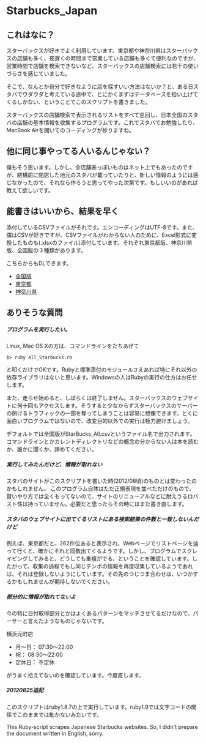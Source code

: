 Starbucks_Japan
===============

## これはなに？ ##
スターバックスが好きでよく利用しています。東京都や神奈川県はスターバックスの店舗も多く、夜遅くの時間まで営業している店舗も多くて便利なのですが、営業時間で店舗を検索できないなど、スターバックスの店舗検索には若干の使いづらさを感じていました。

そこで、なんとか自分で好きなように店を探すいい方法はないか？と、ある日スタバでウダウダと考えている途中で、とにかくまずはデータベースを拾い上げてくるしかない、ということでこのスクリプトを書きました。

スターバックスの店舗検索で表示されるリストをすべて巡回し、日本全国のスタバの店舗の基本情報を收集するプログラムです。これでスタバでお勉強したり、MacBook Airを開いてのコーディングが捗りますね。


## 他に同じ事やってる人いるんじゃない？ ##
僕もそう思います。しかし、全店舗表っぽいものはネット上でもあったのですが、結構前に閉店した地元のスタバが載っていたりと、新しい情報のようには感じなかったので、それなら作ろうと思ってやった次第です。もしいいのがあれば教えて欲しいです。
　
## 能書きはいいから、結果を早く ##
添付しているCSVファイルがそれです。エンコーディングはUTF-8です。また、僕はCSVが好きですが、CSVファイルがわからない人のために、Excel形式に変換したものも(.xlsxのファイル)添付しています。それぞれ東京都版、神奈川県版、全国版の３種類があります。


こちらからもDLできます。

* [全国版](http://www19.atpages.jp/~dashboard/starbucks/Starbucks_All.xlsx "全国版")
* [東京都](http://www19.atpages.jp/~dashboard/starbucks/Starbucks_Tokyo.xlsx "東京都")
* [神奈川県](http://www19.atpages.jp/~dashboard/starbucks/Starbucks_Kanagawa.xlsx "神奈川県")

## ありそうな質問 ##
##### プログラムを実行したい。 #####
Linux, Mac OS Xの方は、コマンドラインをたちあげて

	$> ruby all_Starbucks.rb

と叩くだけでOKです。Rubyと標準添付のモジュールさえあれば特にそれ以外の依存ライブラリはないと思います。Windowsの人はRubyの実行の仕方はお任せします。

また、走らせ始めると、しばらくは終了しません。スターバックスのウェブサイトに何十回もアクセスします。そうすると少なからずスターバックスのサーバーの捌けるトラフィックの一部を奪ってしまうことは容易に想像できます。とくに面白いプログラムではないので、改変目的以外での実行は極力避けましょう。

デフォルトでは全国版がStarBucks_All.csvというファイル名で出力されます。コマンドラインとかカレントディレクトリなどの概念の分からない人は本を読むか、誰かに聞くか、諦めてください。
	 
##### 実行してみたんだけど、情報が取れない #####
スタバのサイトがこのスクリプトを書いた時(2012/08頃)のものとは変わったのかもしれません。
このプログラム自体はただ正規表現を並べただけのもので、賢いやり方では全くもってないので、サイトのリニューアルなどに耐えうるロバスト性は持っていません。必要だと思ったらその時にはまた書き直します。

##### スタバのウェブサイトに出てくるリストにある検索結果の件数と一致しないんだけど #####
例えば、東京都だと、262件位あると表示され、Webページでリストページを辿って行くと、確かにそれと同数出てくるようです。しかし、プログラムでスクレイピングしてみると、どうしても重複がでる、ということを確認しています。したがって、収集の過程でもし同じテンポの情報を再度収集しているようであれば、それは登録しないようにしています。その先のつじつま合わせは、いつかするかもしれませんが期待しないでください。

##### 部分的に情報が取れてないよ #####
今の特に日付取得部分とかはよくあるパターンをマッチさせてるだけなので、パーサーと言えたようなものじゃないです。

横浜元町店

* 月～日： 07:30～22:00
* 祝： 08:30～22:00
* 定休日： 不定休

がうまく拾えてないのを確認しています。今度直します。

##### 20120825追記 #####
このスクリプトはruby1.8.7の上で実行しています。ruby1.9では文字コードの関係でこのままでは動かないみたいです。

This Ruby-script scrapes Japanese Starbucks websites. So, I didn't prepare the document written in English, sorry.
